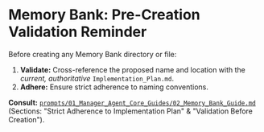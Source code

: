 # Memory Bank: Pre-Creation Validation Reminder

Before creating any Memory Bank directory or file:

1. **Validate:** Cross-reference the proposed name and location with the *current, authoritative* `Implementation_Plan.md`.
2. **Adhere:** Ensure strict adherence to naming conventions.

**Consult:** [`prompts/01_Manager_Agent_Core_Guides/02_Memory_Bank_Guide.md`](prompts/01_Manager_Agent_Core_Guides/02_Memory_Bank_Guide.md) (Sections: "Strict Adherence to Implementation Plan" & "Validation Before Creation").
